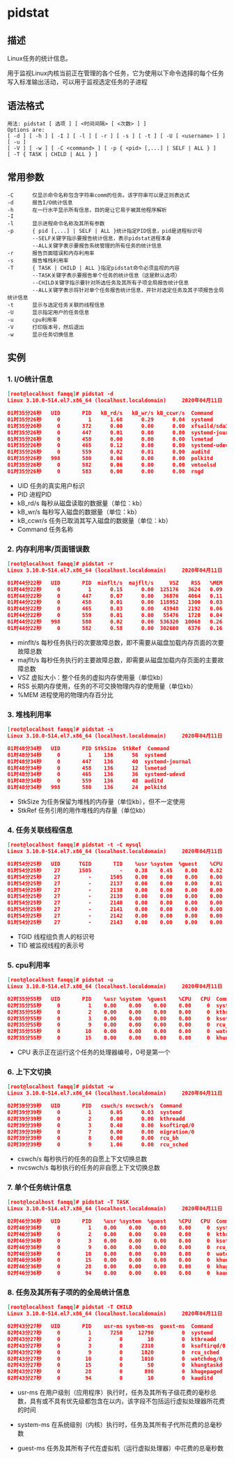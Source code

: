 # pidstat

## 描述

Linux任务的统计信息。

用于监视Linux内核当前正在管理的各个任务，它为使用以下命令选择的每个任务写入标准输出活动，可以用于监视选定任务的子进程

## 语法格式

```shell
用法: pidstat [ 选项 ] [ <时间间隔> [ <次数> ] ]
Options are:
[ -d ] [ -h ] [ -I ] [ -l ] [ -r ] [ -s ] [ -t ] [ -U [ <username> ] ] [ -u ]
[ -V ] [ -w ] [ -C <command> ] [ -p { <pid> [,...] | SELF | ALL } ]
[ -T { TASK | CHILD | ALL } ]
```

## 常用参数

```shell
-C		仅显示命令名称包含字符串comm的任务。该字符串可以是正则表达式
-d		报告I/O统计信息
-h		在一行水平显示所有信息，目的是让它易于被其他程序解析
-I
-l		显示进程命令名称及其所有参数
-p		{ pid [,...] | SELF | ALL }统计指定PID信息，pid是进程标识号
		--SELF关键字指示要报告统计信息，表示pidstat进程本身
		--ALL关键字表示要报告系统管理的所有任务的统计信息
-r		报告页面错误和内存利用率
-s		报告堆栈利用率
-T		{ TASK | CHILD | ALL }指定pidstat命令必须监视的内容
		--TASK关键字表示要报告单个任务的统计信息（这是默认选项）
		--CHILD关键字指示要针对所选任务及其所有子项全局报告统计信息
		--ALL关键字表示将针对单个任务报告统计信息，并针对选定任务及其子项报告全局统计信息
-t		显示与选定任务关联的线程信息
-U		显示指定用户的任务信息
-u		cpu利用率
-V		打印版本号，然后退出
-w		显示任务切换信息
```

## 实例

### 1. I/O统计信息

```json
[root@localhost fanqq]# pidstat -d
Linux 3.10.0-514.el7.x86_64 (localhost.localdomain) 	2020年04月11日 	_x86_64_	(1 CPU)

01时35分26秒   UID       PID   kB_rd/s   kB_wr/s kB_ccwr/s  Command
01时35分26秒     0         1      1.68      0.29      0.04  systemd
01时35分26秒     0       372      0.00      0.00      0.00  xfsaild/sda3
01时35分26秒     0       447      0.01      0.00      0.00  systemd-journal
01时35分26秒     0       458      0.00      0.00      0.00  lvmetad
01时35分26秒     0       465      0.12      0.00      0.00  systemd-udevd
01时35分26秒     0       559      0.02      0.01      0.00  auditd
01时35分26秒   998       580      0.06      0.00      0.00  polkitd
01时35分26秒     0       582      0.06      0.00      0.00  vmtoolsd
01时35分26秒     0       583      0.00      0.00      0.00  rngd
```

- UID			  任务的真实用户标识
- PID              进程PID
- kB_rd/s       每秒从磁盘读取的数据量（单位：kb）
- kB_wr/s       每秒写入磁盘的数据量（单位：kb）
- kB_ccwr/s     任务已取消其写入磁盘的数据量（单位：kb）
- Command     任务名称

### 2. 内存利用率/页面错误数

```json
[root@localhost fanqq]# pidstat -r
Linux 3.10.0-514.el7.x86_64 (localhost.localdomain) 	2020年04月11日 	_x86_64_	(1 CPU)

01时44分22秒   UID       PID  minflt/s  majflt/s     VSZ    RSS   %MEM  Command
01时44分22秒     0         1      0.15      0.00  125176   3624   0.09  systemd
01时44分22秒     0       447      0.07      0.00   36876   4064   0.11  systemd-journal
01时44分22秒     0       458      0.01      0.00  118952   1300   0.03  lvmetad
01时44分22秒     0       465      0.03      0.00   43948   2192   0.06  systemd-udevd
01时44分22秒     0       559      0.01      0.00   55476   1720   0.04  auditd
01时44分22秒   998       580      0.02      0.00  536320  10068   0.26  polkitd
01时44分22秒     0       582      0.58      0.00  302600   6376   0.16  vmtoolsd
```

- minflt/s	每秒任务执行的次要故障总数，即不需要从磁盘加载内存页面的次要故障总数
- majflt/s    每秒任务执行的主要故障总数，即需要从磁盘加载内存页面的主要故障总数
- VSZ           虚拟大小：整个任务的虚拟内存使用量（单位kb）
- RSS           长期内存使用，任务的不可交换物理内存的使用量（单位kb）
- %MEM      进程使用的物理内存百分比

### 3. 堆栈利用率

```json
[root@localhost fanqq]# pidstat -s
Linux 3.10.0-514.el7.x86_64 (localhost.localdomain) 	2020年04月11日 	_x86_64_	(1 CPU)

01时48分34秒   UID       PID StkSize  StkRef  Command
01时48分34秒     0         1    136      56  systemd
01时48分34秒     0       447    136      40  systemd-journal
01时48分34秒     0       458    136      12  lvmetad
01时48分34秒     0       465    136      36  systemd-udevd
01时48分34秒     0       559    136      48  auditd
01时48分34秒   998       580    136      24  polkitd
```

- StkSize       为任务保留为堆栈的内存量（单位kb），但不一定使用
- StkRef         任务引用的用作堆栈的内存量（单位kb）

### 4. 任务关联线程信息

```json
[root@localhost fanqq]# pidstat -t -C mysql
Linux 3.10.0-514.el7.x86_64 (localhost.localdomain) 	2020年04月11日 	_x86_64_	(1 CPU)

01时54分25秒   UID      TGID       TID    %usr %system  %guest    %CPU   CPU  Command
01时54分25秒    27      1505         -    0.38    0.45    0.00    0.82     0  mysqld
01时54分25秒    27         -      1505    0.00    0.00    0.00    0.00     0  |__mysqld
01时54分25秒    27         -      2137    0.00    0.00    0.00    0.01     0  |__mysqld
01时54分25秒    27         -      2138    0.00    0.00    0.00    0.00     0  |__mysqld
01时54分25秒    27         -      2139    0.00    0.00    0.00    0.00     0  |__mysqld
01时54分25秒    27         -      2140    0.00    0.00    0.00    0.00     0  |__mysqld
01时54分25秒    27         -      2141    0.00    0.00    0.00    0.00     0  |__mysqld
01时54分25秒    27         -      2142    0.00    0.00    0.00    0.00     0  |__mysqld
01时54分25秒    27         -      2143    0.00    0.00    0.00    0.00     0  |__mysqld
```

- TGID		线程组负责人的标识号
- TID          被监视线程的表示号

### 5. cpu利用率

```json
[root@localhost fanqq]# pidstat -u 
Linux 3.10.0-514.el7.x86_64 (localhost.localdomain) 	2020年04月11日 	_x86_64_	(1 CPU)

02时35分55秒   UID       PID    %usr %system  %guest    %CPU   CPU  Command
02时35分55秒     0         1    0.00    0.00    0.00    0.00     0  systemd
02时35分55秒     0         2    0.00    0.00    0.00    0.00     0  kthreadd
02时35分55秒     0         3    0.00    0.00    0.00    0.00     0  ksoftirqd/0
02时35分55秒     0         9    0.00    0.00    0.00    0.00     0  rcu_sched
02时35分55秒     0        10    0.00    0.00    0.00    0.00     0  watchdog/0
02时35分55秒     0        15    0.00    0.00    0.00    0.00     0  khungtaskd
```

- CPU        表示正在运行这个任务的处理器编号，0号是第一个

### 6. 上下文切换

```json
[root@localhost fanqq]# pidstat -w
Linux 3.10.0-514.el7.x86_64 (localhost.localdomain) 	2020年04月11日 	_x86_64_	(1 CPU)

02时39分39秒   UID       PID   cswch/s nvcswch/s  Command
02时39分39秒     0         1      0.05      0.03  systemd
02时39分39秒     0         2      0.00      0.00  kthreadd
02时39分39秒     0         3      0.40      0.00  ksoftirqd/0
02时39分39秒     0         7      0.00      0.00  migration/0
02时39分39秒     0         8      0.00      0.00  rcu_bh
02时39分39秒     0         9      1.06      0.00  rcu_sched
```

- cswch/s		每秒执行的任务的自愿上下文切换总数
- nvcswch/s    每秒执行的任务的非自愿上下文切换总数

### 7. 单个任务统计信息

```json
[root@localhost fanqq]# pidstat -T TASK
Linux 3.10.0-514.el7.x86_64 (localhost.localdomain) 	2020年04月11日 	_x86_64_	(1 CPU)

02时46分36秒   UID       PID    %usr %system  %guest    %CPU   CPU  Command
02时46分36秒     0         1    0.00    0.00    0.00    0.00     0  systemd
02时46分36秒     0         2    0.00    0.00    0.00    0.00     0  kthreadd
02时46分36秒     0         3    0.00    0.00    0.00    0.00     0  ksoftirqd/0
02时46分36秒     0         9    0.00    0.00    0.00    0.00     0  rcu_sched
02时46分36秒     0        10    0.00    0.00    0.00    0.00     0  watchdog/0
02时46分36秒     0        15    0.00    0.00    0.00    0.00     0  khungtaskd
02时46分36秒     0        28    0.00    0.00    0.00    0.00     0  khugepaged
02时46分36秒     0        94    0.00    0.00    0.00    0.00     0  kauditd
```

### 8. 任务及其所有子项的的全局统计信息

```json
[root@localhost fanqq]# pidstat -T CHILD
Linux 3.10.0-514.el7.x86_64 (localhost.localdomain) 	2020年04月11日 	_x86_64_	(1 CPU)

02时43分27秒   UID       PID    usr-ms system-ms  guest-ms  Command
02时43分27秒     0         1      7250     12790         0  systemd
02时43分27秒     0         2         0        10         0  kthreadd
02时43分27秒     0         3         0      2310         0  ksoftirqd/0
02时43分27秒     0         9         0      1820         0  rcu_sched
02时43分27秒     0        10         0      1010         0  watchdog/0
02时43分27秒     0        15         0        50         0  khungtaskd
02时43分27秒     0        28         0       890         0  khugepaged
02时43分27秒     0        94         0        10         0  kauditd
```

- usr-ms      在用户级别（应用程序）执行时，任务及其所有子级花费的毫秒总数，具有或不具有优先级都包含在以内，该字段不包括运行虚拟处理器所花费的时间

- system-ms   在系统级别（内核）执行时，任务及其所有子代所花费的总毫秒数

- guest-ms      任务及其所有子代在虚拟机（运行虚拟处理器）中花费的总毫秒数

  